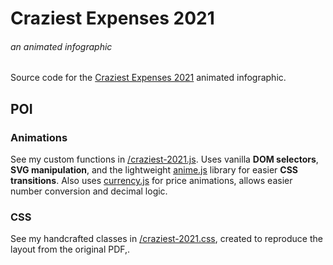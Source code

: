 # Craziest Expenses 2021
###### an animated infographic  
Source code for the [Craziest Expenses 2021](https://www.emburse.com/learn/craziest-expenses-2021) animated infographic.

## POI
### Animations
See my custom functions in [/craziest-2021.js](./assets/scripts/craziest-2021.js). Uses vanilla **DOM selectors**, **SVG manipulation**, and the lightweight [anime.js](https://animejs.com/) library for easier **CSS transitions**. Also uses [currency.js](https://currency.js.org/) for price animations, allows easier number conversion and decimal logic.

### CSS
See my handcrafted classes in [/craziest-2021.css](./assets/styles/craziest-2021.css), created to reproduce the layout from the original PDF,.
